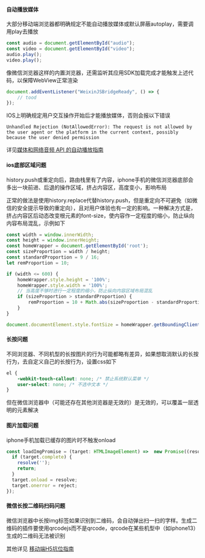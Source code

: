#### 自动播放媒体

大部分移动端浏览器都明确规定不能自动播放媒体或默认屏蔽autoplay，需要调用play去播放

```js
const audio = document.getElementById("audio");
const video = document.getElementById("video");
audio.play();
video.play();
```

像微信浏览器这样的内置浏览器，还需监听其应用SDK加载完成才能触发上述代码，以保障WebView正常渲染

```js
document.addEventListener("WeixinJSBridgeReady", () => {
    // tood
});
```

IOS上明确规定用户交互操作开始后才能播放媒体，否则会报以下错误

```
Unhandled Rejection (NotAllowedError): The request is not allowed by the user agent or the platform in the current context, possibly because the user denied permission
```

详见[媒体和网络音频 API 的自动播放指南](https://developer.mozilla.org/zh-CN/docs/Web/Media/Autoplay_guide)

#### ios底部区域问题

history.push或重定向后，路由栈里有了内容，iphone手机的微信浏览器底部会多出一块前进、后退的操作区域，挤占内容区，高度变小，影响布局

正常的做法是使用history.replace代替history.push，但是重定向不可避免（如微信的安全提示导致的重定向），且对用户体验也有一定的影响。一种解决方式是，挤占内容区后动态改变根元素的font-size，使内容作一定程度的缩小，防止纵向内容布局混乱，示例如下

```js
const width = window.innerWidth;
const height = window.innerHeight;
const homeWrapper = document.getElementById('root');
const sizeProportion = width / height;
const standardProportion = 9 / 16;
let remProportion = 10;

if (width <= 600) {
    homeWrapper.style.height = '100%';
    homeWrapper.style.width = '100%';
    // 当高度不够时进行一定程度的缩小，防止纵向内容区域布局混乱
    if (sizeProportion > standardProportion) {
        remProportion = 10 + Math.abs(sizeProportion - standardProportion) * 20;
    }
}

document.documentElement.style.fontSize = homeWrapper.getBoundingClientRect().width / remProportion + 'px';
```

#### 长按问题

不同浏览器、不同机型的长按图片的行为可能都略有差异，如果想取消默认的长按行为，去自定义自己的长按行为，设置css如下

```css
el {
    -webkit-touch-callout: none; /* 禁止系统默认菜单 */
    user-select: none; /* 不选中文本 */ 
}
```

但在微信浏览器中（可能还存在其他浏览器是无效的）是无效的，可以覆盖一层透明的元素解决

#### 图片加载问题

iphone手机加载已缓存的图片时不触发onload

```js
const loadImgPromise = (target: HTMLImageElement) =>  new Promise((resolve, reject) => {
  if (target.complete) {
    resolve('');
    return;
  }
  target.onload = resolve;
  target.onerror = reject;
});
```

#### 微信长按二维码扫码问题

微信浏览器中长按img标签如果识别到二维码，会自动弹出扫一扫的字样。生成二维码的插件要使用qrcodejs而不是qrcode，qrcode在某些机型中（如iphone13）生成的二维码无法被识别

其他详见
[移动端H5坑位指南](https://juejin.cn/post/6921886428158754829)